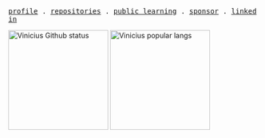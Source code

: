 <!--
<p>
  Welcome to my GitHub profile!  <img src="./emoji/party-popper.gif" alt="Party Popper" height="16" />
</p>
<p>
Here you'll find my open-source projects and coding journey.  <img src="./emoji/rocket.gif" alt="Animated rocket" height="16" /> 
</p>
-->
<p>
  <samp>
    <a href="https://github.com/vczb">profile</a> .
    <a href="https://github.com/vczb?tab=repositories">repositories</a> .
    <a href="https://github.com/users/vczb/projects/5/views/1">public learning</a> .
    <a href="https://github.com/sponsors/vczb">sponsor</a> .
    <a href="https://www.linkedin.com/in/vczb/">linked in</a>
  </samp>
</p>
<p>
  <img alt="Vinicius Github status" src="https://github-readme-stats.vercel.app/api?username=vczb&theme=dark" height="200" />
  <img alt="Vinicius popular langs" src="https://github-readme-stats.vercel.app/api/top-langs/?username=vczb&layout=compact&theme=dark" height="200" />
</p>
